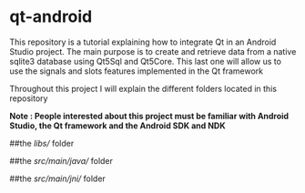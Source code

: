 # qt-android

This repository is a tutorial explaining how to integrate Qt in an Android Studio project. The main purpose is to create and retrieve data from a native sqlite3 database using Qt5Sql and Qt5Core. This last one will allow us to use the signals and slots features implemented in the Qt framework

Throughout this project I will explain the different folders located in this repository 

**Note : People interested about this project must be familiar with Android Studio, the Qt framework and the Android SDK and NDK**

##the *libs/* folder

##the *src/main/java/* folder

##the *src/main/jni/* folder


